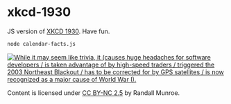 # xkcd-1930

JS version of [XKCD 1930](https://xkcd.com/1930/). Have fun.

```bash
node calendar-facts.js
```

[![While it may seem like trivia, it (causes huge headaches for software developers / is taken advantage of by high-speed traders / triggered the 2003 Northeast Blackout / has to be corrected for by GPS satellites / is now recognized as a major cause of World War I).](https://imgs.xkcd.com/comics/calendar_facts.png)](https://xkcd.com/license.html)

Content is licensed under [CC BY-NC 2.5](https://creativecommons.org/licenses/by-nc/2.5/) by Randall Munroe.
